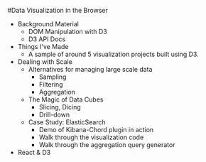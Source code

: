 #Data Visualization in the Browser

 - Background Material
   - DOM Manipulation with D3
   - D3 API Docs
 - Things I've Made
   - A sample of around 5 visualization projects built using D3.
 - Dealing with Scale
   - Alternatives for managing large scale data
     - Sampling
     - Filtering
     - Aggregation
   - The Magic of Data Cubes
     - Slicing, Dicing
     - Drill-down
   - Case Study: ElasticSearch
     - Demo of Kibana-Chord plugin in action
     - Walk through the visualization code
     - Walk through the aggregation query generator
 - React & D3
